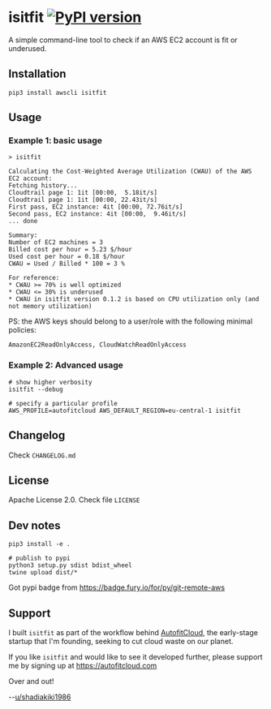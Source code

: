 # isitfit [![PyPI version](https://badge.fury.io/py/isitfit.svg)](https://badge.fury.io/py/isitfit)

A simple command-line tool to check if an AWS EC2 account is fit or underused.


## Installation

```
pip3 install awscli isitfit
```


## Usage

### Example 1: basic usage

```
> isitfit

Calculating the Cost-Weighted Average Utilization (CWAU) of the AWS EC2 account:
Fetching history...
Cloudtrail page 1: 1it [00:00,  5.18it/s]
Cloudtrail page 1: 1it [00:00, 22.43it/s]
First pass, EC2 instance: 4it [00:00, 72.76it/s]                                                                                                                             
Second pass, EC2 instance: 4it [00:00,  9.46it/s]                                                                                                                            
... done

Summary:
Number of EC2 machines = 3
Billed cost per hour = 5.23 $/hour
Used cost per hour = 0.18 $/hour
CWAU = Used / Billed * 100 = 3 %

For reference:
* CWAU >= 70% is well optimized
* CWAU <= 30% is underused
* CWAU in isitfit version 0.1.2 is based on CPU utilization only (and not memory utilization)
```


PS: the AWS keys should belong to a user/role with the following minimal policies:

`AmazonEC2ReadOnlyAccess, CloudWatchReadOnlyAccess`


### Example 2: Advanced usage

```
# show higher verbosity
isitfit --debug

# specify a particular profile
AWS_PROFILE=autofitcloud AWS_DEFAULT_REGION=eu-central-1 isitfit
```


## Changelog

Check `CHANGELOG.md`


## License

Apache License 2.0. Check file `LICENSE`


## Dev notes

```
pip3 install -e .

# publish to pypi
python3 setup.py sdist bdist_wheel
twine upload dist/*
```

Got pypi badge from https://badge.fury.io/for/py/git-remote-aws



## Support

I built `isitfit` as part of the workflow behind [AutofitCloud](https://autofitcloud.com), the early-stage startup that I'm founding, seeking to cut cloud waste on our planet.

If you like `isitfit` and would like to see it developed further,
please support me by signing up at https://autofitcloud.com

Over and out!

--[u/shadiakiki1986](https://www.reddit.com/user/shadiakiki1986)

